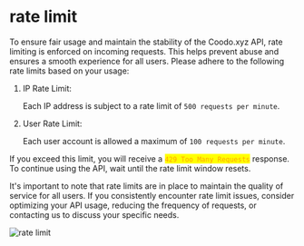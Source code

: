 # rate limit

To ensure fair usage and maintain the stability of the Coodo.xyz API, rate limiting is enforced on incoming requests. This helps prevent abuse and ensures a smooth experience for all users. Please adhere to the following rate limits based on your usage:

1.  IP Rate Limit:

    Each IP address is subject to a rate limit of `500 requests per minute`.
2.  User Rate Limit:

    Each user account is allowed a maximum of `100 requests per minute`.

If you exceed this limit, you will receive a <mark style="color:orange;">`429 Too Many Requests`</mark> response. To continue using the API, wait until the rate limit window resets.

It's important to note that rate limits are in place to maintain the quality of service for all users. If you consistently encounter rate limit issues, consider optimizing your API usage, reducing the frequency of requests, or contacting us to discuss your specific needs.

![rate limit](https://github.com/Coodo-xyz/api-doc/assets/114762819/c5957e6b-6172-4c22-a69d-badc28f45eec)
